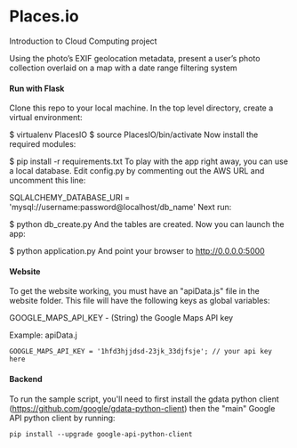 # Places.io
Introduction to Cloud Computing project


Using the photo’s EXIF geolocation metadata, present a user’s photo collection overlaid on a map with a date range filtering system

#### Run with Flask
Clone this repo to your local machine. In the top level directory, create a virtual environment:

$ virtualenv PlacesIO
$ source PlacesIO/bin/activate
Now install the required modules:

$ pip install -r requirements.txt
To play with the app right away, you can use a local database. Edit config.py by commenting out the AWS URL and uncomment this line:

SQLALCHEMY_DATABASE_URI = 'mysql://username:password@localhost/db_name'
Next run:

$ python db_create.py
And the tables are created. Now you can launch the app:

$ python application.py
And point your browser to http://0.0.0.0:5000




#### Website
To get the website working, you must have an "apiData.js" file in the website folder. This file will have the following keys as global variables:

GOOGLE_MAPS_API_KEY - (String) the Google Maps API key

Example: apiData.j
```
GOOGLE_MAPS_API_KEY = '1hfd3hjjdsd-23jk_33djfsje'; // your api key here
```

#### Backend
To run the sample script, you'll need to first install the gdata python client (https://github.com/google/gdata-python-client) then the "main" Google API python client by running:
```
pip install --upgrade google-api-python-client
```